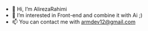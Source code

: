 - 👋 Hi, I’m AlirezaRahimi
- 👀 I’m interested in Front-end and combine it with Ai ;)
- 📫 You can contact me with armdev12@gmail.com

<!---
rahimtech/rahimtech is a ✨ special ✨ repository because its `README.md` (this file) appears on your GitHub profile.
You can click the Preview link to take a look at your changes.
--->
